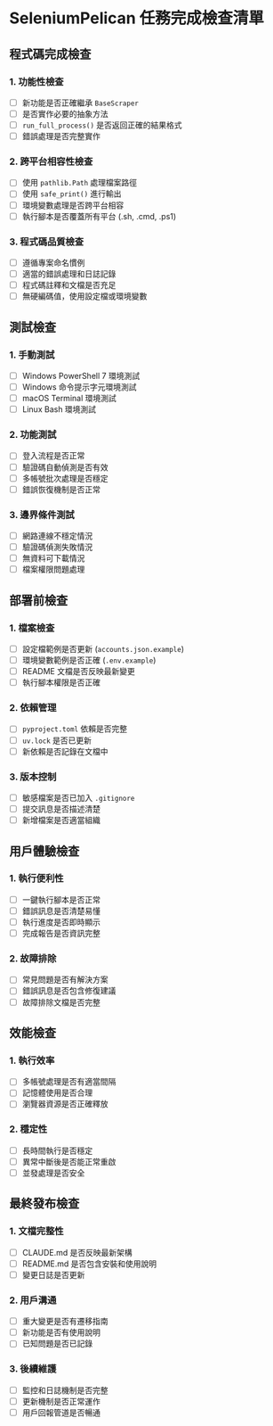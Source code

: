 # SeleniumPelican 任務完成檢查清單

## 程式碼完成檢查

### 1. 功能性檢查
- [ ] 新功能是否正確繼承 `BaseScraper`
- [ ] 是否實作必要的抽象方法
- [ ] `run_full_process()` 是否返回正確的結果格式
- [ ] 錯誤處理是否完整實作

### 2. 跨平台相容性檢查
- [ ] 使用 `pathlib.Path` 處理檔案路徑
- [ ] 使用 `safe_print()` 進行輸出
- [ ] 環境變數處理是否跨平台相容
- [ ] 執行腳本是否覆蓋所有平台 (.sh, .cmd, .ps1)

### 3. 程式碼品質檢查
- [ ] 遵循專案命名慣例
- [ ] 適當的錯誤處理和日誌記錄
- [ ] 程式碼註釋和文檔是否充足
- [ ] 無硬編碼值，使用設定檔或環境變數

## 測試檢查

### 1. 手動測試
- [ ] Windows PowerShell 7 環境測試
- [ ] Windows 命令提示字元環境測試
- [ ] macOS Terminal 環境測試
- [ ] Linux Bash 環境測試

### 2. 功能測試
- [ ] 登入流程是否正常
- [ ] 驗證碼自動偵測是否有效
- [ ] 多帳號批次處理是否穩定
- [ ] 錯誤恢復機制是否正常

### 3. 邊界條件測試
- [ ] 網路連線不穩定情況
- [ ] 驗證碼偵測失敗情況
- [ ] 無資料可下載情況
- [ ] 檔案權限問題處理

## 部署前檢查

### 1. 檔案檢查
- [ ] 設定檔範例是否更新 (`accounts.json.example`)
- [ ] 環境變數範例是否正確 (`.env.example`)
- [ ] README 文檔是否反映最新變更
- [ ] 執行腳本權限是否正確

### 2. 依賴管理
- [ ] `pyproject.toml` 依賴是否完整
- [ ] `uv.lock` 是否已更新
- [ ] 新依賴是否記錄在文檔中

### 3. 版本控制
- [ ] 敏感檔案是否已加入 `.gitignore`
- [ ] 提交訊息是否描述清楚
- [ ] 新增檔案是否適當組織

## 用戶體驗檢查

### 1. 執行便利性
- [ ] 一鍵執行腳本是否正常
- [ ] 錯誤訊息是否清楚易懂
- [ ] 執行進度是否即時顯示
- [ ] 完成報告是否資訊完整

### 2. 故障排除
- [ ] 常見問題是否有解決方案
- [ ] 錯誤訊息是否包含修復建議
- [ ] 故障排除文檔是否完整

## 效能檢查

### 1. 執行效率
- [ ] 多帳號處理是否有適當間隔
- [ ] 記憶體使用是否合理
- [ ] 瀏覽器資源是否正確釋放

### 2. 穩定性
- [ ] 長時間執行是否穩定
- [ ] 異常中斷後是否能正常重啟
- [ ] 並發處理是否安全

## 最終發布檢查

### 1. 文檔完整性
- [ ] CLAUDE.md 是否反映最新架構
- [ ] README.md 是否包含安裝和使用說明
- [ ] 變更日誌是否更新

### 2. 用戶溝通
- [ ] 重大變更是否有遷移指南
- [ ] 新功能是否有使用說明
- [ ] 已知問題是否已記錄

### 3. 後續維護
- [ ] 監控和日誌機制是否完整
- [ ] 更新機制是否正常運作
- [ ] 用戶回報管道是否暢通
